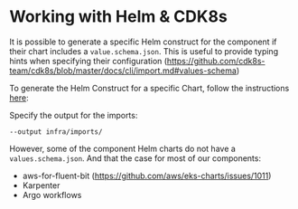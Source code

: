 # Working with Helm & CDK8s

It is possible to generate a specific Helm construct for the component if their chart includes a `value.schema.json`. This is useful to provide typing hints when specifying their configuration (<https://github.com/cdk8s-team/cdk8s/blob/master/docs/cli/import.md#values-schema>)

To generate the Helm Construct for a specific Chart, follow the instructions [here](https://github.com/cdk8s-team/cdk8s/blob/master/docs/cli/import.md#values-schema):

Specify the output for the imports:

`--output infra/imports/`

However, some of the component Helm charts do not have a `values.schema.json`. And that the case for most of our components:

- aws-for-fluent-bit (<https://github.com/aws/eks-charts/issues/1011>)
- Karpenter
- Argo workflows